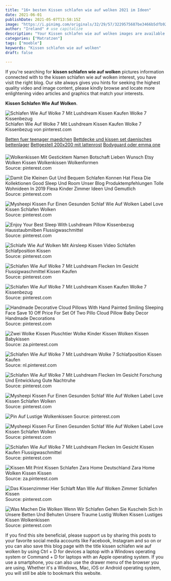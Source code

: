 ```yaml
---
title: "16+ besten Kissen schlafen wie auf wolken 2021 im Ideen"
date: 2021-06-01
publishDate: 2021-05-07T13:58:15Z
image: "https://i.pinimg.com/originals/32/29/57/3229575687be3466b5dfb9262874f398.jpg"
author: "Ireland" # use capitalize
description: "Your Kissen schlafen wie auf wolken images are available in this site. Kissen schlafen wie auf wolken are a topic that is being searched for and liked by netizens now. You can Get the Kissen schlafen wie auf wolken files here. Get all royalty-free images."
categories: ["Matratzen"]
tags: ["moeble"]
keywords: "Kissen schlafen wie auf wolken"
draft: false

---
```


If you're searching for **kissen schlafen wie auf wolken** pictures information connected with to the kissen schlafen wie auf wolken interest, you have visit the right  blog. Our site always  gives you  hints  for seeking  the highest  quality video and image  content, please kindly browse and locate more enlightening video articles and graphics that match your interests.

**Kissen Schlafen Wie Auf Wolken**. 

![Schlafen Wie Auf Wolke 7 Mit Lushdream Kissen Kaufen Wolke 7 Kissenbezug](https://i.pinimg.com/474x/a9/f5/5d/a9f55ddb1015cf068b087debda4bdf3f.jpg "Schlafen Wie Auf Wolke 7 Mit Lushdream Kissen Kaufen Wolke 7 Kissenbezug")
Schlafen Wie Auf Wolke 7 Mit Lushdream Kissen Kaufen Wolke 7 Kissenbezug von pinterest.com

[Betten fuer teenager maedchen](/betten-fuer-teenager-maedchen/)
[Bettdecke und kissen set daenisches bettenlager](/bettdecke-und-kissen-set-daenisches-bettenlager/)
[Bettgestell 200x200 mit lattenrost](/bettgestell-200x200-mit-lattenrost/)
[Bodyguard oder emma one](/bodyguard-oder-emma-one/)



### 

 


![Wolkenkissen Mit Gesticktem Namen Botschaft Lieben Wunsch Etsy Wolken Kissen Wolkenkissen Wolkenformen](https://i.pinimg.com/736x/c4/8c/55/c48c55158015d401a5ea1384d5a56b45.jpg "Wolkenkissen Mit Gesticktem Namen Botschaft Lieben Wunsch Etsy Wolken Kissen Wolkenkissen Wolkenformen")
Source: pinterest.com

 

![Damit Die Kleinen Gut Und Bequem Schlafen Konnen Hat Flexa Die Kollektionen Good Sleep Und Room Unser Blog Produktempfehlungen Tolle Wohnideen In 2019 Flexa Kinder Zimmer Ideen Und Gemutlich](https://i.pinimg.com/originals/a5/9f/fc/a59ffc808761de1ca1007d7068c4f11d.jpg "Damit Die Kleinen Gut Und Bequem Schlafen Konnen Hat Flexa Die Kollektionen Good Sleep Und Room Unser Blog Produktempfehlungen Tolle Wohnideen In 2019 Flexa Kinder Zimmer Ideen Und Gemutlich")
Source: pinterest.com

 

![Mysheepi Kissen Fur Einen Gesunden Schlaf Wie Auf Wolken Label Love Kissen Schlafen Wolken](https://i.pinimg.com/originals/98/35/c6/9835c6dfad0b544a51ab26876d57573e.jpg "Mysheepi Kissen Fur Einen Gesunden Schlaf Wie Auf Wolken Label Love Kissen Schlafen Wolken")
Source: pinterest.com

 

![Enjoy Your Best Sleep With Lushdream Pillow Kissenbezug Hausstaubmilben Flussigwaschmittel](https://i.pinimg.com/originals/d8/75/e4/d875e4d6bf718a4e5dfdbdff78575304.png "Enjoy Your Best Sleep With Lushdream Pillow Kissenbezug Hausstaubmilben Flussigwaschmittel")
Source: pinterest.com

 

![Schlafe Wie Auf Wolken Mit Airsleep Kissen Video Schlafen Schlafposition Kissen](https://i.pinimg.com/originals/76/30/d5/7630d5ebce50ff3135392f8401101aae.jpg "Schlafe Wie Auf Wolken Mit Airsleep Kissen Video Schlafen Schlafposition Kissen")
Source: pinterest.com

 

![Schlafen Wie Auf Wolke 7 Mit Lushdream Flecken Im Gesicht Flussigwaschmittel Kissen Kaufen](https://i.pinimg.com/originals/54/15/31/541531d39e2a7c7f599bee054c1170c0.jpg "Schlafen Wie Auf Wolke 7 Mit Lushdream Flecken Im Gesicht Flussigwaschmittel Kissen Kaufen")
Source: pinterest.com

 

![Schlafen Wie Auf Wolke 7 Mit Lushdream Kissen Kaufen Wolke 7 Kissenbezug](https://i.pinimg.com/474x/a9/f5/5d/a9f55ddb1015cf068b087debda4bdf3f.jpg "Schlafen Wie Auf Wolke 7 Mit Lushdream Kissen Kaufen Wolke 7 Kissenbezug")
Source: pinterest.com

 

![Handmade Decorative Cloud Pillows With Hand Painted Smiling Sleeping Face Save 10 Off Price For Set Of Two Pillo Cloud Pillow Baby Decor Handmade Decorations](https://i.pinimg.com/originals/5e/2b/cf/5e2bcf4f52f63b9c222bf94a1e2d8be6.jpg "Handmade Decorative Cloud Pillows With Hand Painted Smiling Sleeping Face Save 10 Off Price For Set Of Two Pillo Cloud Pillow Baby Decor Handmade Decorations")
Source: pinterest.com

 

![Zwei Wolke Kissen Pluschtier Wolke Kinder Kissen Wolken Kissen Babykissen](https://i.pinimg.com/originals/9c/75/3e/9c753ebe074cb5297cf16e0e83b386e4.jpg "Zwei Wolke Kissen Pluschtier Wolke Kinder Kissen Wolken Kissen Babykissen")
Source: za.pinterest.com

 

![Schlafen Wie Auf Wolke 7 Mit Lushdream Wolke 7 Schlafposition Kissen Kaufen](https://i.pinimg.com/564x/9e/1b/d7/9e1bd7676e30180e4e504e7dc6dec626.jpg "Schlafen Wie Auf Wolke 7 Mit Lushdream Wolke 7 Schlafposition Kissen Kaufen")
Source: nl.pinterest.com

 

![Schlafen Wie Auf Wolke 7 Mit Lushdream Flecken Im Gesicht Forschung Und Entwicklung Gute Nachtruhe](https://i.pinimg.com/originals/2b/77/91/2b77915dca99979a93f1d044558659b7.jpg "Schlafen Wie Auf Wolke 7 Mit Lushdream Flecken Im Gesicht Forschung Und Entwicklung Gute Nachtruhe")
Source: pinterest.com

 

![Mysheepi Kissen Fur Einen Gesunden Schlaf Wie Auf Wolken Label Love Kissen Schlafen Wolken](https://i.pinimg.com/originals/c9/71/d3/c971d3cd287b1e86444cc3c58b8d11c4.jpg "Mysheepi Kissen Fur Einen Gesunden Schlaf Wie Auf Wolken Label Love Kissen Schlafen Wolken")
Source: pinterest.com

 

![Pin Auf Lustige Wolkenkissen](https://i.pinimg.com/736x/8d/2b/b0/8d2bb0b83f595ca9055974d2c8c43086.jpg "Pin Auf Lustige Wolkenkissen")
Source: pinterest.com

 

![Mysheepi Kissen Fur Einen Gesunden Schlaf Wie Auf Wolken Label Love Kissen Schlafen Wolken](https://i.pinimg.com/originals/92/88/58/92885899d250d18ca0ba97319780cdfe.jpg "Mysheepi Kissen Fur Einen Gesunden Schlaf Wie Auf Wolken Label Love Kissen Schlafen Wolken")
Source: pinterest.com

 

![Schlafen Wie Auf Wolke 7 Mit Lushdream Flecken Im Gesicht Kissen Kaufen Flussigwaschmittel](https://i.pinimg.com/474x/d2/8e/25/d28e256ce65fe19bfc2e81f61c0f74ff.jpg "Schlafen Wie Auf Wolke 7 Mit Lushdream Flecken Im Gesicht Kissen Kaufen Flussigwaschmittel")
Source: pinterest.com

 

![Kissen Mit Print Kissen Schlafen Zara Home Deutschland Zara Home Wolken Kissen Kissen](https://i.pinimg.com/originals/c8/f3/38/c8f338142ba4e3eacff82d51b2fdfd77.jpg "Kissen Mit Print Kissen Schlafen Zara Home Deutschland Zara Home Wolken Kissen Kissen")
Source: za.pinterest.com

 

![Das Kissenzimmer Hier Schlaft Man Wie Auf Wolken Zimmer Schlafen Kissen](https://i.pinimg.com/originals/fe/42/fb/fe42fb9cb27ab4e866fbf972dccefe71.jpg "Das Kissenzimmer Hier Schlaft Man Wie Auf Wolken Zimmer Schlafen Kissen")
Source: pinterest.com

 

![Was Machen Die Wolken Wenn Wir Schlafen Gehen Sie Kuscheln Sich In Unsere Betten Und Behuten Unsere Traume Lustig Wolken Kissen Lustiges Kissen Wolkenkissen](https://i.pinimg.com/originals/32/29/57/3229575687be3466b5dfb9262874f398.jpg "Was Machen Die Wolken Wenn Wir Schlafen Gehen Sie Kuscheln Sich In Unsere Betten Und Behuten Unsere Traume Lustig Wolken Kissen Lustiges Kissen Wolkenkissen")
Source: pinterest.com

 

If you find this site beneficial, please support us by sharing this posts to your favorite social media accounts like Facebook, Instagram and so on or you can also save this blog page with the title kissen schlafen wie auf wolken by using Ctrl + D for devices a laptop with a Windows operating system or Command + D for laptops with an Apple operating system. If you use a smartphone, you can also use the drawer menu of the browser you are using. Whether it's a Windows, Mac, iOS or Android operating system, you will still be able to bookmark this website.
